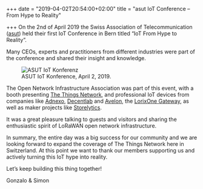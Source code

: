 +++
date = "2019-04-02T20:54:00+02:00"
title = "asut IoT Conference – From Hype to Reality"

+++
On the 2nd of April 2019 the Swiss Association of Telecommunication ([asut](https://asut.ch/asut/de/page/index.xhtml)) held their first IoT Conference in Bern titled “IoT From Hype to Reality”.

Many CEOs, experts and practitioners from different industries were part of the conference and shared their insight and knowledge.

<figure class="text-center">
    <img src="/images/asut-iot-conference-fx.jpg" alt="ASUT IoT Konferenz"><br>
    <figcaption>ASUT IoT Konference, April 2, 2019.</figcaption>
</figure>

<!--more-->

The Open Network Infrastructure Association was part of this event, with a booth presenting [The Things Network](https://www.thethingsnetwork.org/), and professional IoT devices from companies like [Adnexo](https://www.adnexo.ch/), [Decentlab](https://www.decentlab.com/) and [Avelon](https://avelon.com/produkte/wisely/), the [LorixOne Gateway](https://www.lorixone.io/), as well as maker projects like [Storelytics](https://www.storelytics.ch/).

It was a great pleasure talking to guests and visitors and sharing the enthusiastic spirit of LoRaWAN open network infrastructure.

In summary, the entire day was a big success for our community and we are looking forward to expand the coverage of The Things Network here in Switzerland. At this point we want to thank our members supporting us and actively turning this IoT hype into reality.

Let’s keep building this thing together!

Gonzalo & Simon
